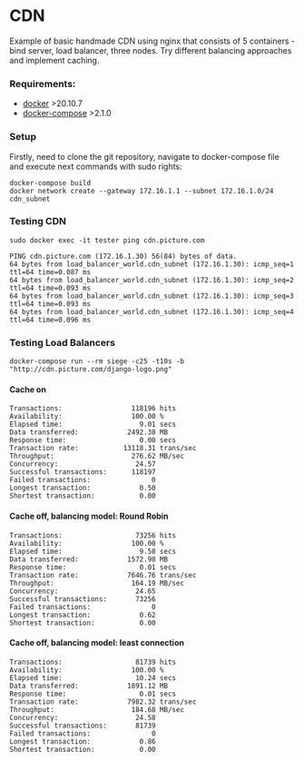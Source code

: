# CDN

Example of basic handmade CDN using nginx that consists of 5 containers - bind server, load balancer, three nodes. Try different balancing approaches and implement caching. 

### Requirements:
 - [docker](https://docs.docker.com/get-docker/) >20.10.7
 - [docker-compose](https://docs.docker.com/compose/install/) >2.1.0
 
### Setup

Firstly, need to clone the git repository, navigate to docker-compose file and execute next commands with sudo rights:  

```
docker-compose build
docker network create --gateway 172.16.1.1 --subnet 172.16.1.0/24 cdn_subnet
```

### Testing CDN
```
sudo docker exec -it tester ping cdn.picture.com

PING cdn.picture.com (172.16.1.30) 56(84) bytes of data.
64 bytes from load_balancer_world.cdn_subnet (172.16.1.30): icmp_seq=1 ttl=64 time=0.087 ms
64 bytes from load_balancer_world.cdn_subnet (172.16.1.30): icmp_seq=2 ttl=64 time=0.093 ms
64 bytes from load_balancer_world.cdn_subnet (172.16.1.30): icmp_seq=3 ttl=64 time=0.093 ms
64 bytes from load_balancer_world.cdn_subnet (172.16.1.30): icmp_seq=4 ttl=64 time=0.096 ms
```

### Testing Load Balancers
```
docker-compose run --rm siege -c25 -t10s -b "http://cdn.picture.com/django-logo.png"
```

#### Cache on
```
Transactions:                 118196 hits
Availability:                 100.00 %
Elapsed time:                   9.01 secs
Data transferred:            2492.38 MB
Response time:                  0.00 secs
Transaction rate:           13118.31 trans/sec
Throughput:                   276.62 MB/sec
Concurrency:                   24.57
Successful transactions:      118197
Failed transactions:               0
Longest transaction:            0.50
Shortest transaction:           0.00
```

#### Cache off, balancing model: Round Robin
```
Transactions:                  73256 hits 
Availability:                 100.00 %    
Elapsed time:                   9.58 secs 
Data transferred:            1572.98 MB   
Response time:                  0.01 secs 
Transaction rate:            7646.76 trans/sec
Throughput:                   164.19 MB/sec   
Concurrency:                   24.65
Successful transactions:       73256
Failed transactions:               0
Longest transaction:            0.62
Shortest transaction:           0.00
```

#### Cache off, balancing model: least connection
```
Transactions:                  81739 hits      
Availability:                 100.00 %         
Elapsed time:                  10.24 secs      
Data transferred:            1891.12 MB        
Response time:                  0.01 secs      
Transaction rate:            7982.32 trans/sec 
Throughput:                   184.68 MB/sec    
Concurrency:                   24.58           
Successful transactions:       81739           
Failed transactions:               0           
Longest transaction:            0.86          
Shortest transaction:           0.00           
```
